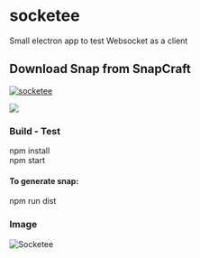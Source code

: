 # socketee
Small electron app to test Websocket as a client

<h2>Download Snap from SnapCraft</h2>
<a href="https://snapcraft.io/socketee">
  <img alt="socketee" src="https://snapcraft.io/socketee/badge.svg" />
</a>

<a href="https://www.paypal.com/donate?hosted_button_id=EZG9K3FD24N9Q" target="_blank"> <img src="https://www.paypalobjects.com/en_US/i/btn/btn_donate_LG.gif"> </a>

<h3>Build - Test</h3>
npm install <br>
npm start

<h4>To generate snap:</h4>
npm run dist

<h3>Image</h3>

<img src="https://dashboard.snapcraft.io/site_media/appmedia/2021/05/Screenshot_20210506_192827.png" alt="Socketee">
